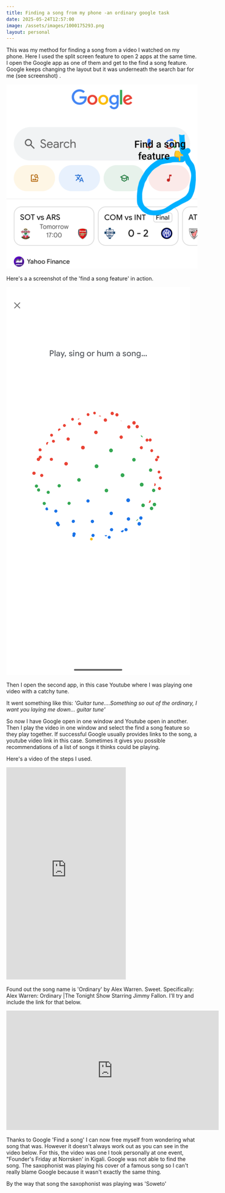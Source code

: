 ```yaml
---
title: Finding a song from my phone -an ordinary google task
date: 2025-05-24T12:57:00
image: /assets/images/1000175293.png
layout: personal
---
```

This was my method for finding a song from a video I watched on my phone. Here I used the split screen feature to open 2 apps at the same time. I open the Google app as one of them and get to the find a song feature. Google keeps changing the layout but it was underneath the search bar for me (see screenshot) . 

![](/assets/images/1000175293.png)

Here's a a screenshot of the 'find a song feature' in action. 

![Google find a song feature](/assets/images/1000175292.png "Google find a song feature")

Then I open the second app, in this case Youtube where I was playing one video with a catchy tune.

It went something like this: _'Guitar tune....Something so out of the ordinary, I want you laying me down... guitar tune'_

So now I have Google open in one window and Youtube open in another. Then I play the video in one window and select the find a song feature so they play together. If successful Google usually provides links to the song, a youtube video link in this case. Sometimes it gives you possible recommendations of a list of songs it thinks could be playing.

Here's a video of the steps I used.

<iframe width="315" height="560" src="https://www.youtube.com/embed/8vCgiVB8bZQ" title="Finding a song from youtube shorts with google feature" frameborder="0" allow="accelerometer; autoplay; clipboard-write; encrypted-media; gyroscope; picture-in-picture; web-share" referrerpolicy="strict-origin-when-cross-origin" allowfullscreen></iframe>

Found out the song name is 'Ordinary' by Alex Warren. Sweet. Specifically: Alex Warren: Ordinary |The Tonight Show Starring Jimmy Fallon. I'll try and include the link for that below.

<iframe width="560" height="315" src="https://www.youtube.com/embed/P8mx2NVu4OA&pp" title="Alex Warren: Ordinary  The Tonight Show Starring Jimmy Fallon" frameborder="0" allow="accelerometer; autoplay; clipboard-write; encrypted-media; gyroscope; picture-in-picture" allowfullscreen></iframe>

Thanks to Google 'Find a song' I can now free myself from wondering what song that was. However it doesn't always work out as you can see in the video below. For this, the video was one I took personally at one event, "Founder's Friday at Norrsken' in Kigali. Google was not able to find the song. The saxophonist was playing his cover of a famous song so I can't really blame Google because it wasn't exactly the same thing.

By the way that song the saxophonist was playing was 'Soweto'
